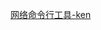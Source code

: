 [网络命令行工具-ken](https://kentxxq.com/posts/%E7%AC%94%E8%AE%B0/%E7%BD%91%E7%BB%9C%E5%91%BD%E4%BB%A4%E8%A1%8C%E5%B7%A5%E5%85%B7-ken/)
